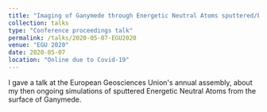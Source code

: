```yaml
---
title: "Imaging of Ganymede through Energetic Neutral Atoms sputtered/backscattered from the surface"
collection: talks
type: "Conference proceedings talk"
permalink: /talks/2020-05-07-EGU2020
venue: "EGU 2020"
date: 2020-05-07
location: "Online due to Covid-19"
---
```

I gave a talk at the European Geosciences Union's annual assembly, about my then ongoing simulations of sputtered Energetic Neutral Atoms from the surface of Ganymede.
